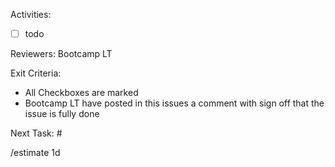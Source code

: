 Activities:
- [ ] todo

Reviewers: Bootcamp LT

Exit Criteria:
- All Checkboxes are marked
- Bootcamp LT have posted in this issues a comment with sign off that the issue is fully done

Next Task: #

/estimate 1d
